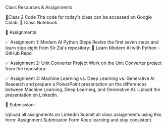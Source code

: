 Class Resources & Assignments

📌Class 2 Code
The code for today's class can be accessed on Google Colab:
🔗 Class Notebook

🎯 Assignments

✅ Assignment 1: Modern AI Python Steps
Revise the first seven steps and learn step eight from Sir Zia's repository:
🔗 Learn Modern AI with Python - GitHub Repo


✅ Assignment 2: Unit Converter Project
Work on the Unit Converter project from the repository:


✅ Assignment 3: Machine Learning vs. Deep Learning vs. Generative AI
Research and prepare a PowerPoint presentation on the differences between Machine Learning, Deep Learning, and Generative AI. Upload the presentation on LinkedIn.


📌 Submission:

Upload all assignments on LinkedIn
Submit all class assignments using this form: Assignment Submission Form
Keep learning and stay consistent.
